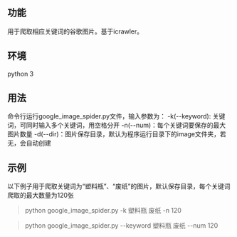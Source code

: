 ## 功能

用于爬取相应关键词的谷歌图片。基于icrawler。

## 环境

python 3

## 用法

命令行运行google_image_spider.py文件，输入参数为：
-k(--keyword): 关键词，可同时输入多个关键词，用空格分开
-n(--num)：每个关键词要保存的最大图片数量
-d(--dir)：图片保存目录，默认为程序运行目录下的image文件夹，若无，会自动创建

## 示例

以下例子用于爬取关键词为“塑料瓶”、“废纸”的图片，默认保存目录，每个关键词爬取的最大数量为120张

> python google_image_spider.py -k 塑料瓶 废纸 -n 120

> python google_image_spider.py --keyword 塑料瓶 废纸 --num 120